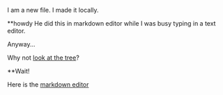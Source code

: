 I am a new file. I made it locally. 

**howdy
He did this in markdown editor while I was busy typing in a text editor. 

Anyway...

Why not [look at the tree](www.trees.com)?

**Wait!

Here is the [markdown editor](http://jrmoran.com/playground/markdown-live-editor/)